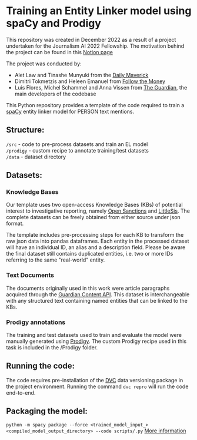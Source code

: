 # Training an Entity Linker model using spaCy and Prodigy 

This repository was created in December 2022 as a result of a project undertaken for the Journalism AI 2022 Fellowship. 
The motivation behind the project can be found in this [Notion page](https://www.notion.so/badwillhunting/Recognising-bad-actors-in-data-leaks-with-AI-19d40278356f4f3eb52d5d1678d14971)

The project was conducted by:
* Alet Law and Tinashe Munyuki from the [Daily Maverick](https://www.dailymaverick.co.za/)
* Dimitri Tokmetzis and Heleen Emanuel from [Follow the Money](https://www.ftm.eu/)
* Luis Flores, Michel Schammel and Anna Vissen from [The Guardian](https://www.theguardian.com/), the main developers of the codebase

This Python repository provides a template of the code required to train a [spaCy](https://spacy.io/) entity linker model for PERSON text mentions. 

## Structure:

`/src` - code to pre-process datasets and train an EL model \
`/prodigy` - custom recipe to annotate training/test datasets \
`/data` - dataset directory 

## Datasets: 

### Knowledge Bases 
Our template uses two open-access Knowledge Bases (KBs) of potential interest to investigative reporting, 
namely [Open Sanctions](https://www.opensanctions.org/) and [LittleSis](https://littlesis.org/home/dashboard).
The complete datasets can be freely obtained from either source under json format.

The template includes pre-processing steps for each KB to transform the raw json data into pandas dataframes. 
Each entity in the processed dataset will have an individual ID, an alias and a description field.
Please be aware the final dataset still contains duplicated entities, i.e. two or more IDs referring to the same "real-world" entity. 

### Text Documents 
The documents originally used in this work were article paragraphs acquired through the [Guardian Content API](https://open-platform.theguardian.com/).
This dataset is interchangeable with any structured text containing named entities that can be linked to the KBs. 

### Prodigy annotations 
The training and test datasets used to train and evaluate the model were manually generated using [Prodigy](https://prodi.gy/). 
The custom Prodigy recipe used in this task is included in the /Prodigy folder.  

## Running the code:

The code requires pre-installation of the [DVC](https://dvc.org/) data versioning package in the project environment.
Running the command `dvc repro` will run the code end-to-end. 

## Packaging the model:

`python -m spacy package --force <trained_model_input_> <compiled_model_output_directory> --code scripts/.py`
[More information](https://spacy.io/api/cli#package)



